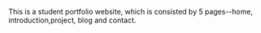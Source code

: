This is a student portfolio website, which is consisted by 5 pages--home, introduction,project, blog and contact.
